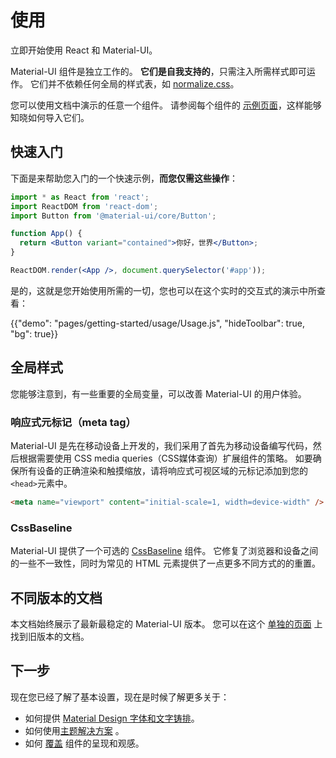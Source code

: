 # 使用

<p class="description">立即开始使用 React 和 Material-UI。</p>

Material-UI 组件是独立工作的。 **它们是自我支持的**，只需注入所需样式即可运作。 它们并不依赖任何全局的样式表，如 [normalize.css](https://github.com/necolas/normalize.css/)。

您可以使用文档中演示的任意一个组件。 请参阅每个组件的 [示例页面](/components/buttons/)，这样能够知晓如何导入它们。

## 快速入门

下面是来帮助您入门的一个快速示例，**而您仅需这些操作**：

```jsx
import * as React from 'react';
import ReactDOM from 'react-dom';
import Button from '@material-ui/core/Button';

function App() {
  return <Button variant="contained">你好，世界</Button>;
}

ReactDOM.render(<App />, document.querySelector('#app'));
```

是的，这就是您开始使用所需的一切，您也可以在这个实时的交互式的演示中所查看：

{{"demo": "pages/getting-started/usage/Usage.js", "hideToolbar": true, "bg": true}}

## 全局样式

您能够注意到，有一些重要的全局变量，可以改善 Material-UI 的用户体验。

### 响应式元标记（meta tag）

Material-UI 是先在移动设备上开发的，我们采用了首先为移动设备编写代码，然后根据需要使用 CSS media queries（CSS媒体查询）扩展组件的策略。 如要确保所有设备的正确渲染和触摸缩放，请将响应式可视区域的元标记添加到您的`<head>`元素中。

```html
<meta name="viewport" content="initial-scale=1, width=device-width" />
```

### CssBaseline

Material-UI 提供了一个可选的 [CssBaseline](/components/css-baseline/) 组件。 它修复了浏览器和设备之间的一些不一致性，同时为常见的 HTML 元素提供了一点更多不同方式的的重置。

## 不同版本的文档

本文档始终展示了最新最稳定的 Material-UI 版本。 您可以在这个 [单独的页面](https://material-ui.com/versions/) 上找到旧版本的文档。

## 下一步

现在您已经了解了基本设置，现在是时候了解更多关于：

- 如何提供 [Material Design 字体和文字铸排](/components/typography/)。
- 如何使用[主题解决方案](/customization/theming/) 。
- 如何 [覆盖](/customization/how-to-customize/) 组件的呈现和观感。
